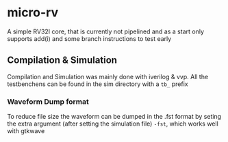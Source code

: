 # micro-rv

A simple RV32I core, that is currently not pipelined and as a start only supports add(i) and some branch instructions to test early

## Compilation & Simulation

Compilation and Simulation was mainly done with iverilog & vvp.
All the testbenchens can be found in the sim directory with a `tb_` prefix

### Waveform Dump format

To reduce file size the waveform can be dumped in the .fst format by seting the extra argument (after setting the simulation file) `-fst`, 
which works well with gtkwave
